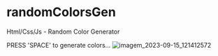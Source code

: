 # randomColorsGen
Html/Css/Js - Random Color Generator

PRESS 'SPACE' to generate colors...
![imagem_2023-09-15_121412572](https://github.com/SuperMoooo/randomColorsGen/assets/134961694/990f3738-af85-49af-bc0d-3e3a6950a51b)
